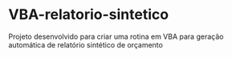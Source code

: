 # VBA-relatorio-sintetico
Projeto desenvolvido para criar uma rotina em VBA para geração automática de relatório sintético de orçamento
